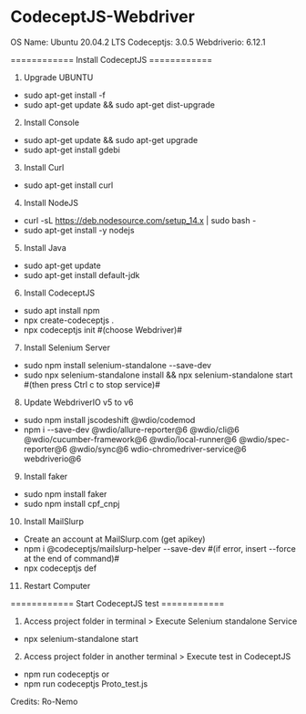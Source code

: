 # CodeceptJS-Webdriver
OS Name: Ubuntu 20.04.2 LTS
Codeceptjs: 3.0.5
Webdriverio: 6.12.1


============ Install CodeceptJS ============

1) Upgrade UBUNTU
- sudo apt-get install -f
- sudo apt-get update && sudo apt-get dist-upgrade

2) Install Console
- sudo apt-get update && sudo apt-get upgrade
- sudo apt-get install gdebi

3) Install Curl
- sudo apt-get install curl

4) Install NodeJS 
- curl -sL https://deb.nodesource.com/setup_14.x | sudo bash -
- sudo apt-get install -y nodejs

5) Install Java
- sudo apt-get update
- sudo apt-get install default-jdk

6) Install CodeceptJS 
- sudo apt install npm
- npx create-codeceptjs . 
- npx codeceptjs init #(choose Webdriver)# 

7) Install Selenium Server 
- sudo npm install selenium-standalone --save-dev
- sudo npx selenium-standalone install && npx selenium-standalone start     #(then press Ctrl c to stop service)#

8) Update WebdriverIO v5 to v6
- sudo npm install jscodeshift @wdio/codemod
- npm i --save-dev @wdio/allure-reporter@6 @wdio/cli@6 @wdio/cucumber-framework@6 @wdio/local-runner@6 @wdio/spec-reporter@6 @wdio/sync@6 wdio-chromedriver-service@6 webdriverio@6

9) Install faker
- sudo npm install faker
- sudo npm install cpf_cnpj

10) Install MailSlurp
- Create an account at MailSlurp.com (get apikey)
- npm i @codeceptjs/mailslurp-helper --save-dev     #(if error, insert --force at the end of command)#
- npx codeceptjs def


11) Restart Computer

============ Start CodeceptJS test ============

1) Access project folder in terminal > Execute Selenium standalone Service
- npx selenium-standalone start

2) Access project folder in another terminal > Execute test in CodeceptJS
- npm run codeceptjs
or
- npm run codeceptjs Proto_test.js


Credits: Ro-Nemo
